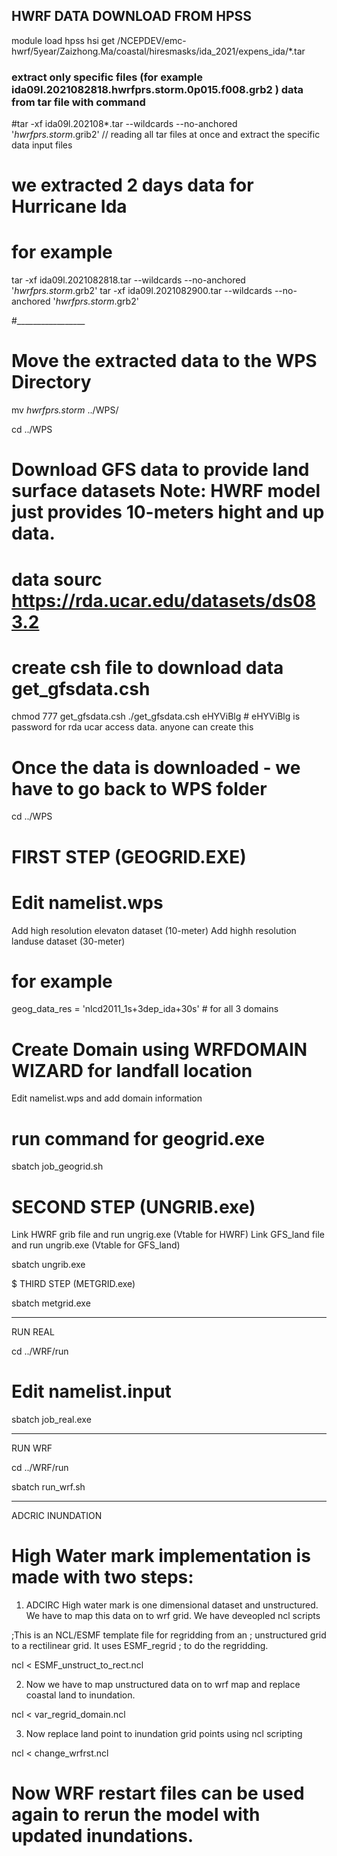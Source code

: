 



## HWRF DATA DOWNLOAD FROM HPSS
module load hpss
 hsi get /NCEPDEV/emc-hwrf/5year/Zaizhong.Ma/coastal/hiresmasks/ida_2021/expens_ida/*.tar

### extract only specific files (for example ida09l.2021082818.hwrfprs.storm.0p015.f008.grb2 ) data from tar file with command

#tar -xf ida09l.202108*.tar --wildcards --no-anchored '*hwrfprs.storm*.grib2' // reading all tar files at once and extract the specific data input files

# we extracted 2 days data for Hurricane Ida
 # for example 
 tar -xf ida09l.2021082818.tar --wildcards --no-anchored '*hwrfprs.storm*.grb2'
 tar -xf ida09l.2021082900.tar --wildcards --no-anchored '*hwrfprs.storm*.grb2'

#_________________

# Move the extracted data to the WPS Directory

  mv *hwrfprs.storm* ../WPS/

  cd ../WPS
  
 # Download GFS data to provide land surface  datasets Note: HWRF model just provides 10-meters  hight and up data. 

 # data sourc https://rda.ucar.edu/datasets/ds083.2
 # create csh file to download data  get_gfsdata.csh
  chmod 777 get_gfsdata.csh 
  ./get_gfsdata.csh eHYViBlg   # eHYViBlg is password for rda ucar access data. anyone can create this

 # Once the data is downloaded - we have to go back to WPS folder
 cd ../WPS
 
 # FIRST STEP (GEOGRID.EXE)
 
 # Edit namelist.wps 
  Add high resolution elevaton dataset (10-meter)
  Add highh resolution landuse dataset (30-meter)
# for example 
  geog_data_res = 'nlcd2011_1s+3dep_ida+30s' # for all 3 domains


#  Create Domain using WRFDOMAIN WIZARD for landfall location
  Edit namelist.wps and add domain information  
# run command for geogrid.exe 
  sbatch job_geogrid.sh

# SECOND STEP (UNGRIB.exe)

 Link HWRF grib file and run ungrig.exe  (Vtable for HWRF)
 Link GFS_land file and run ungrib.exe (Vtable for GFS_land)

 sbatch ungrib.exe


$ THIRD STEP (METGRID.exe)
 
 sbatch metgrid.exe


**************************************************************

RUN REAL 

cd ../WRF/run

# Edit namelist.input 

sbatch job_real.exe


*************************************************************

RUN WRF

cd ../WRF/run

sbatch run_wrf.sh


*************************************************************

ADCRIC INUNDATION 

# High Water mark implementation is made with two steps:

1. ADCIRC High water mark is one dimensional dataset and unstructured. We have to map this data on to wrf grid. 
 We have deveopled ncl scripts

;This is an NCL/ESMF template file for regridding from an 
; unstructured grid to a rectilinear grid. It uses ESMF_regrid
; to do the regridding.

  ncl < ESMF_unstruct_to_rect.ncl
 

2. Now we have to map unstructured data on to wrf map and replace coastal land to  inundation. 

 ncl <  var_regrid_domain.ncl

3. Now replace land point to inundation grid points using ncl scripting

 ncl < change_wrfrst.ncl 

# Now WRF restart files can be used again to rerun the model with updated inundations. 
 

 



